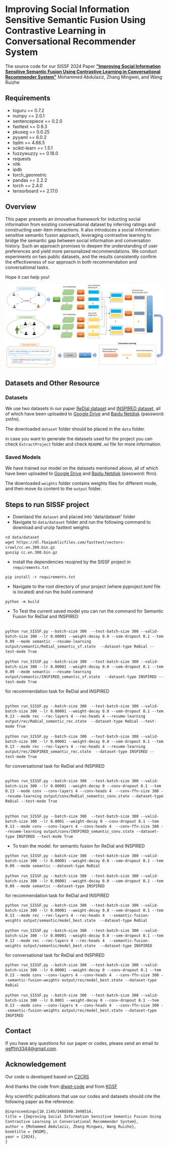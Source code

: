 

# Improving Social Information Sensitive Semantic Fusion Using Contrastive Learning in Conversational Recommender System
The source code for our SISSF 2024 Paper [**"Improving Social Information Sensitive Semantic Fusion Using Contrastive Learning in Conversational Recommender System"**](https://xxxx)
Mohammed Abdulaziz, Zhang Mingwei, and Wang Ruizhe

## Requirements
* loguru == 0.7.2
* numpy == 2.0.1
* sentencepiece == 0.2.0
* fasttext == 0.9.3
* pkuseg == 0.0.25
* pyyaml == 6.0.2
* tqdm == 4.66.5
* scikit-learn == 1.5.1
* fuzzywuzzy == 0.18.0
* requests
* nltk
* ipdb
* torch_geometric
* pandas == 2.2.2
* torch == 2.4.0
* tensorboard == 2.17.0

## Overview
This paper presents an innovative framework for inducting social information from existing conversational dataset by inferring ratings and constructing user-item interactions. It also introduces a social information-sensitive semantic fusion approach, leveraging contrastive learning to bridge the semantic gap between social information and conversation history. Such an approach promises to deepen the understanding of user preferences and yield more personalized recommendations. We conduct experiments on two public datasets, and the results consistently confirm the effectiveness of our approach in both recommendation and conversational tasks.

Hope it can help you!

![avatar](figure/model.png)

## Datasets and Other Resource
### Datasets
We use two datasets in our paper [ReDial dataset](https://papers.nips.cc/paper/2018/file/800de15c79c8d840f4e78d3af937d4d4-Paper.pdf) and [INSPIRED dataset](https://aclanthology.org/2020.emnlp-main.654.pdf), all of which have been uploaded to [Google Drive](https://drive.google.com/file/d/11yUFFz8iI5hYZxFjlOnLQpqjt0T8J18x/view?usp=sharing) and [Baidu Netdisk](https://pan.baidu.com/s/1zrV5SbAt5X-C1SLkja3sqQ) (password: zmfm).

The downloaded `dataset` folder should be placed in the `data` folder.

in case you want to generate the datasets used for the project you can check `ExtractProject` folder and check `README.md` file for more information. 

### Saved Models
We have trained our model on the datasets mentioned above, all of which have been uploaded to [Google Drive](https://drive.google.com/file/d/1fY-4i5MxnZxb31bDlRA8dcGp-RYkDC8n/view?usp=sharing) and [Baidu Netdisk](https://pan.baidu.com/s/11_LATzJsnvGo6oFgSQ5beg) (password: fhro).

The downloaded `weights` folder contains weights files for different mode, and then move its content to the `output` folder.

## Steps to run SISSF project

* Downlaod the `dataset` and placed into 'data/dataset' folder
* Navigate to `data/dataset` folder and run the following command to download and unzip fasttext weights
```
cd data/dataset
wget https://dl.fbaipublicfiles.com/fasttext/vectors-crawl/cc.en.300.bin.gz
gunzip cc.en.300.bin.gz

```
* install the dependencies reuqired by the SISSF project in `requirements.txt`
```
pip install -r requirements.txt

```
* Navigate to the root directory of your project (where pyproject.toml file is located) and run the build command
```
python -m build

```
* To Test the current saved model you can run the command for Semantic Fusion for ReDial and INSPIRED

```

python run_SISSF.py --batch-size 300  --test-batch-size 300 --valid-batch-size 300 --lr 0.00001 --weight-decay 0.0 --sem-dropout 0.1 --tem 0.09 --mode semantic --resume-learning output/semantic/ReDial_semantic_sf.state  --dataset-type ReDial --test-mode True

python run_SISSF.py --batch-size 300  --test-batch-size 300 --valid-batch-size 300 --lr 0.00001 --weight-decay 0.0 --sem-dropout 0.1 --tem 0.09 --mode semantic --resume-learning output/semantic/INSPIRED_semantic_sf.state  --dataset-type INSPIRED --test-mode True

```

for recommendation task for ReDial and INSPIRED 

```

python run_SISSF.py --batch-size 300  --test-batch-size 300 --valid-batch-size 300 --lr 0.00001 --weight-decay 0.0 --sem-dropout 0.1 --tem 0.13 --mode rec --rec-layers 4 --rec-heads 4 --resume-learning output/rec/ReDial_semantic_rec.state  --dataset-type ReDial --test-mode True

python run_SISSF.py --batch-size 300  --test-batch-size 300 --valid-batch-size 300 --lr 0.00001 --weight-decay 0.0 --sem-dropout 0.1 --tem 0.13 --mode rec --rec-layers 4 --rec-heads 4 --resume-learning output/rec/INSPIRED_semantic_rec.state  --dataset-type INSPIRED --test-mode True

```

for conversational task for ReDial and INSPIRED 


```

python run_SISSF.py --batch-size 300  --test-batch-size 300 --valid-batch-size 300 --lr 0.00001 --weight-decay 0 --conv-dropout 0.1 --tem 0.13 --mode conv --conv-layers 4 --conv-heads 4  --conv-ffn-size 300 --resume-learning output/conv/ReDial_semantic_conv.state --dataset-type ReDial --test-mode True


python run_SISSF.py --batch-size 300  --test-batch-size 300 --valid-batch-size 300 --lr 0.0001 --weight-decay 0 --conv-dropout 0.1 --tem 0.13 --mode conv --conv-layers 4 --conv-heads 4  --conv-ffn-size 300 --resume-learning output/conv/INSPIRED_semantic_conv.state --dataset-type INSPIRED --test-mode True

```

* To train the model. for semantic fusion for ReDial and INSPIRED 

```
python run_SISSF.py --batch-size 300  --test-batch-size 300 --valid-batch-size 300 --lr 0.00001 --weight-decay 0.0 --sem-dropout 0.1 --tem 0.09 --mode semantic --dataset-type ReDial

python run_SISSF.py --batch-size 300  --test-batch-size 300 --valid-batch-size 300 --lr 0.00001 --weight-decay 0.0 --sem-dropout 0.1 --tem 0.09 --mode semantic --dataset-type INSPIRED

```

for recommendation task for ReDial and INSPIRED

```
python run_SISSF.py --batch-size 300  --test-batch-size 300 --valid-batch-size 300 --lr 0.00001 --weight-decay 0.0 --sem-dropout 0.1 --tem 0.13 --mode rec --rec-layers 4 --rec-heads 4  --semantic-fusion-weights output/semantic/model_best.state  --dataset-type ReDial

python run_SISSF.py --batch-size 300  --test-batch-size 300 --valid-batch-size 300 --lr 0.00001 --weight-decay 0.0 --sem-dropout 0.1 --tem 0.13 --mode rec --rec-layers 4 --rec-heads 4  --semantic-fusion-weights output/semantic/model_best.state  --dataset-type INSPIRED

```

for conversational task for ReDial and INSPIRED

```
python run_SISSF.py --batch-size 300  --test-batch-size 300 --valid-batch-size 300 --lr 0.00001 --weight-decay 0 --conv-dropout 0.1 --tem 0.13 --mode conv --conv-layers 4 --conv-heads 4  --conv-ffn-size 300 --semantic-fusion-weights output/rec/model_best.state --dataset-type ReDial

python run_SISSF.py --batch-size 300  --test-batch-size 300 --valid-batch-size 300 --lr 0.0001 --weight-decay 0 --conv-dropout 0.1 --tem 0.13 --mode conv --conv-layers 4 --conv-heads 4  --conv-ffn-size 300 --semantic-fusion-weights output/rec/model_best.state --dataset-type INSPIRED

```



## Contact
If you have any questions for our paper or codes, please send an email to ggffhh3344@gmail.com.

## Acknowledgement 
Our code is developed based on [C2CRS](https://github.com/Zyh716/WSDM2022-C2CRS)

And thanks the code from [dlwpt-code](https://github.com/deep-learning-with-pytorch/dlwpt-code) and from  [KGSF](https://github.com/Lancelot39/KGSF) 


Any scientific publications that use our codes and datasets should cite the following paper as the reference:
```
@inproceedings{10.1145/3488560.3498514,
title = {Improving Social Information Sensitive Semantic Fusion Using Contrastive Learning in Conversational Recommender System},
author = {Mohammed Abdulaziz, Zhang Mingwei, Wang Ruizhe},
booktitle = {WSDM},
year = {2024},
}
```